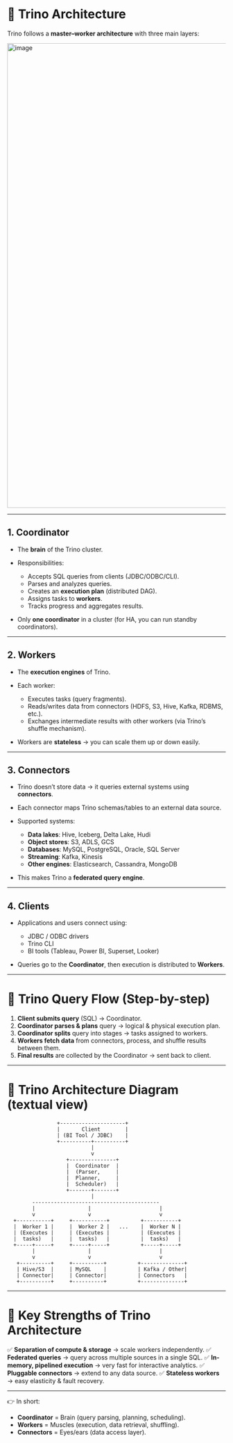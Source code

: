 # 🔹 Trino Architecture

Trino follows a **master–worker architecture** with three main layers:

<img width="507" height="1069" alt="image" src="https://github.com/user-attachments/assets/27605b97-1eb9-4f37-8788-700b944b05dd" />

---

## 1. **Coordinator**

* The **brain** of the Trino cluster.
* Responsibilities:

  * Accepts SQL queries from clients (JDBC/ODBC/CLI).
  * Parses and analyzes queries.
  * Creates an **execution plan** (distributed DAG).
  * Assigns tasks to **workers**.
  * Tracks progress and aggregates results.
* Only **one coordinator** in a cluster (for HA, you can run standby coordinators).

---

## 2. **Workers**

* The **execution engines** of Trino.
* Each worker:

  * Executes tasks (query fragments).
  * Reads/writes data from connectors (HDFS, S3, Hive, Kafka, RDBMS, etc.).
  * Exchanges intermediate results with other workers (via Trino’s shuffle mechanism).
* Workers are **stateless** → you can scale them up or down easily.

---

## 3. **Connectors**

* Trino doesn’t store data → it queries external systems using **connectors**.
* Each connector maps Trino schemas/tables to an external data source.
* Supported systems:

  * **Data lakes**: Hive, Iceberg, Delta Lake, Hudi
  * **Object stores**: S3, ADLS, GCS
  * **Databases**: MySQL, PostgreSQL, Oracle, SQL Server
  * **Streaming**: Kafka, Kinesis
  * **Other engines**: Elasticsearch, Cassandra, MongoDB
* This makes Trino a **federated query engine**.

---

## 4. **Clients**

* Applications and users connect using:

  * JDBC / ODBC drivers
  * Trino CLI
  * BI tools (Tableau, Power BI, Superset, Looker)
* Queries go to the **Coordinator**, then execution is distributed to **Workers**.

---

# 🔹 Trino Query Flow (Step-by-step)

1. **Client submits query** (SQL) → Coordinator.
2. **Coordinator parses & plans** query → logical & physical execution plan.
3. **Coordinator splits** query into stages → tasks assigned to workers.
4. **Workers fetch data** from connectors, process, and shuffle results between them.
5. **Final results** are collected by the Coordinator → sent back to client.

---

# 🔹 Trino Architecture Diagram (textual view)

```
                +---------------------+
                |       Client        |
                | (BI Tool / JDBC)    |
                +----------+----------+
                           |
                           v
                   +---------------+
                   |  Coordinator  |
                   |  (Parser,     |
                   |  Planner,     |
                   |  Scheduler)   |
                   +-------+-------+
                           |
        -----------------------------------------
        |                 |                      |
        v                 v                      v
  +-----------+     +-----------+          +-----------+
  |  Worker 1 |     |  Worker 2 |   ...    |  Worker N |
  | (Executes |     | (Executes |          | (Executes |
  |  tasks)   |     |  tasks)   |          |  tasks)   |
  +-----+-----+     +-----+-----+          +-----+-----+
        |                 |                      |
        v                 v                      v
   +----------+     +----------+          +--------------+
   | Hive/S3  |     | MySQL    |          | Kafka / Other|
   | Connector|     | Connector|          | Connectors   |
   +----------+     +----------+          +--------------+
```

---

# 🔹 Key Strengths of Trino Architecture

✅ **Separation of compute & storage** → scale workers independently.
✅ **Federated queries** → query across multiple sources in a single SQL.
✅ **In-memory, pipelined execution** → very fast for interactive analytics.
✅ **Pluggable connectors** → extend to any data source.
✅ **Stateless workers** → easy elasticity & fault recovery.

---

👉 In short:

* **Coordinator** = Brain (query parsing, planning, scheduling).
* **Workers** = Muscles (execution, data retrieval, shuffling).
* **Connectors** = Eyes/ears (data access layer).
